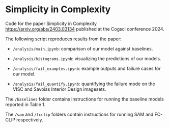# Simplicity in Complexity

Code for the paper Simplicity in Complexity https://arxiv.org/abs/2403.03134 published at the Cogsci conference 2024.

The following script reproduces results from the paper:

- `/analysis/main.ipynb`: comparison of our model against baselines.

- `/analysis/histograms.ipynb`: visualizing the predictions of our models.

- `/analysis/fail_examples.ipynb`: example outputs and failure cases for our model.

- `/analysis/fail_quantify.ipynb`: quantifying the failure mode on the VISC and Savoias Interior Design imagesets.

The `/baselines` folder contains instructions for running the baseline models reported in Table 1.

The `/sam` and `/fcclip` folders contain instructions for running SAM and FC-CLIP respectively.
